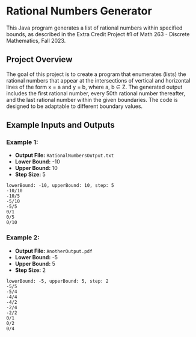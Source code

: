 # Rational Numbers Generator

This Java program generates a list of rational numbers within specified bounds, as described in the Extra Credit Project #1 of Math 263 - Discrete Mathematics, Fall 2023.

## Project Overview

The goal of this project is to create a program that enumerates (lists) the rational numbers that appear at the intersections of vertical and horizontal lines of the form x = a and y = b, where a, b ∈ Z. The generated output includes the first rational number, every 50th rational number thereafter, and the last rational number within the given boundaries. The code is designed to be adaptable to different boundary values.

## Example Inputs and Outputs

### Example 1:

- **Output File:** `RationalNumbersOutput.txt`
- **Lower Bound:** -10
- **Upper Bound:** 10
- **Step Size:** 5

```plaintext
lowerBound: -10, upperBound: 10, step: 5
-10/10
-10/5
-5/10
-5/5
0/1
0/5
0/10
```

### Example 2:

- **Output File:** `AnotherOutput.pdf`
- **Lower Bound:** -5
- **Upper Bound:** 5
- **Step Size:** 2

```plaintext
lowerBound: -5, upperBound: 5, step: 2
-5/5
-5/4
-4/4
-4/2
-2/4
-2/2
0/1
0/2
0/4
```
